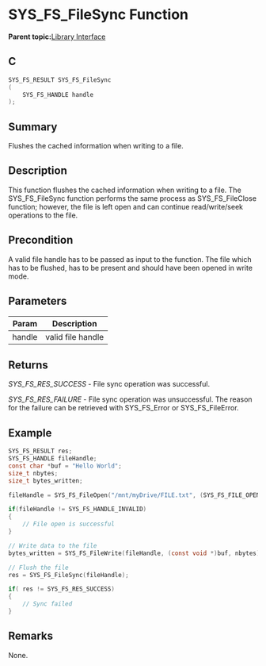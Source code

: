 # SYS\_FS\_FileSync Function

**Parent topic:**[Library Interface](GUID-42556FDF-A632-49FE-8A5E-9303A926578C.md)

## C

```c
SYS_FS_RESULT SYS_FS_FileSync
(
    SYS_FS_HANDLE handle
);
```

## Summary

Flushes the cached information when writing to a file.

## Description

This function flushes the cached information when writing to a file. The<br />SYS\_FS\_FileSync function performs the same process as SYS\_FS\_FileClose<br />function; however, the file is left open and can continue read/write/seek<br />operations to the file.

## Precondition

A valid file handle has to be passed as input to the function. The file which has to be flushed, has to be present and should have been opened in write mode.

## Parameters

|Param|Description|
|-----|-----------|
|handle|valid file handle|

## Returns

*SYS\_FS\_RES\_SUCCESS* - File sync operation was successful.

*SYS\_FS\_RES\_FAILURE* - File sync operation was unsuccessful. The reason<br />for the failure can be retrieved with SYS\_FS\_Error or SYS\_FS\_FileError.

## Example

```c
SYS_FS_RESULT res;
SYS_FS_HANDLE fileHandle;
const char *buf = "Hello World";
size_t nbytes;
size_t bytes_written;

fileHandle = SYS_FS_FileOpen("/mnt/myDrive/FILE.txt", (SYS_FS_FILE_OPEN_WRITE));

if(fileHandle != SYS_FS_HANDLE_INVALID)
{
    // File open is successful
}

// Write data to the file
bytes_written = SYS_FS_FileWrite(fileHandle, (const void *)buf, nbytes);

// Flush the file
res = SYS_FS_FileSync(fileHandle);

if( res != SYS_FS_RES_SUCCESS)
{
    // Sync failed
}
```

## Remarks

None.

